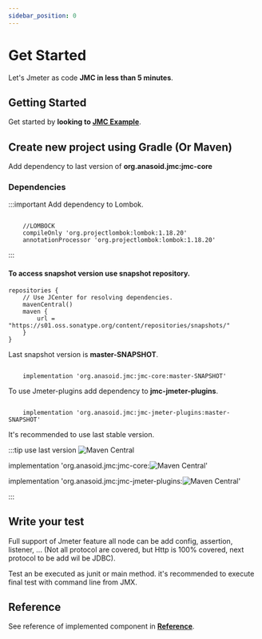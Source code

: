 ```yaml
---
sidebar_position: 0
---
```


# Get Started

Let's Jmeter as code **JMC in less than 5 minutes**.

## Getting Started

Get started by **looking to [JMC Example](https://github.com/anasoid/jmc-examples)**.

## Create new project using Gradle (Or Maven)

Add dependency to last version of **org.anasoid.jmc:jmc-core**

### Dependencies

:::important Add dependency to Lombok.

```shell

    //LOMBOCK
    compileOnly 'org.projectlombok:lombok:1.18.20'
    annotationProcessor 'org.projectlombok:lombok:1.18.20'

```

:::

#### To access snapshot version use snapshot repository.

```shell
repositories {
    // Use JCenter for resolving dependencies.
    mavenCentral()
    maven {
        url = "https://s01.oss.sonatype.org/content/repositories/snapshots/"
    }
}
```

Last snapshot version is **master-SNAPSHOT**.

```shell

    implementation 'org.anasoid.jmc:jmc-core:master-SNAPSHOT'

```

To use Jmeter-plugins add dependency to **jmc-jmeter-plugins**.

```shell

    implementation 'org.anasoid.jmc:jmc-jmeter-plugins:master-SNAPSHOT'

```

It's recommended to use last stable version.

:::tip use last version ![Maven Central](https://img.shields.io/maven-central/v/org.anasoid.jmc/jmc-core?label=%20&style=flat-square)

implementation 'org.anasoid.jmc:jmc-core:![Maven Central](https://img.shields.io/maven-central/v/org.anasoid.jmc/jmc-core?label=%20&style=flat-square)'

implementation 'org.anasoid.jmc:jmc-jmeter-plugins:![Maven Central](https://img.shields.io/maven-central/v/org.anasoid.jmc/jmc-core?label=%20&style=flat-square)'

:::


## Write your test

Full support of Jmeter feature all node can be add config, assertion, listener, ... (Not all protocol are covered, but Http is 100% covered, next protocol to be add wil be JDBC).

Test an be executed as junit or main method. it's recommended to execute final test with command line from JMX.

## Reference

See reference of implemented component in **[Reference](/docs/reference/jmeter/jmeter-component)**.
